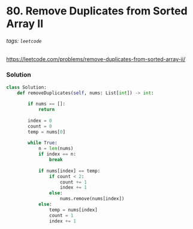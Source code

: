 # 80. Remove Duplicates from Sorted Array II
###### tags: `leetcode`

https://leetcode.com/problems/remove-duplicates-from-sorted-array-ii/

### Solution

```python
class Solution:
    def removeDuplicates(self, nums: List[int]) -> int:
        
        if nums == []:
            return 
        
        index = 0
        count = 0
        temp = nums[0]
        
        while True:
            n = len(nums)
            if index == n:
                break
                
            if nums[index] == temp:
                if count < 2:
                    count += 1 
                    index += 1
                else:
                    nums.remove(nums[index])         
            else:
                temp = nums[index]
                count = 1
                index += 1
```

